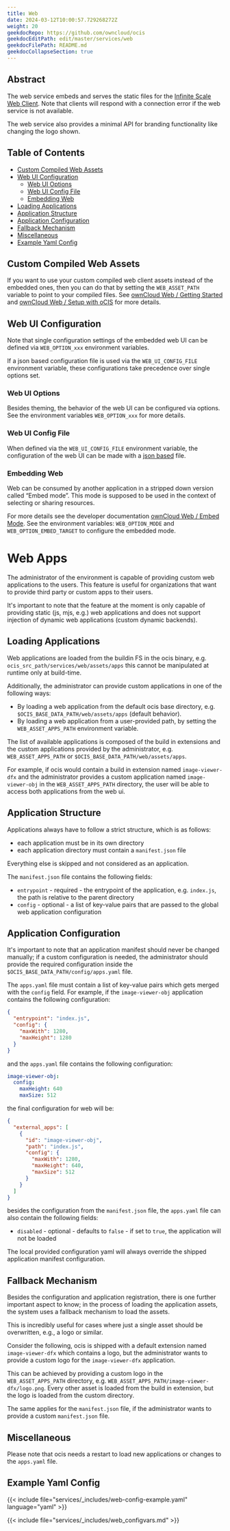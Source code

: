 ```yaml
---
title: Web
date: 2024-03-12T10:00:57.729268272Z
weight: 20
geekdocRepo: https://github.com/owncloud/ocis
geekdocEditPath: edit/master/services/web
geekdocFilePath: README.md
geekdocCollapseSection: true
---
```


<!-- Do not edit this file, it is autogenerated. Edit the service README.md instead -->

## Abstract


The web service embeds and serves the static files for the [Infinite Scale Web Client](https://github.com/owncloud/web).
Note that clients will respond with a connection error if the web service is not available.

The web service also provides a minimal API for branding functionality like changing the logo shown.


## Table of Contents

* [Custom Compiled Web Assets](#custom-compiled-web-assets)
* [Web UI Configuration](#web-ui-configuration)
  * [Web UI Options](#web-ui-options)
  * [Web UI Config File](#web-ui-config-file)
  * [Embedding Web](#embedding-web)
* [Loading Applications](#loading-applications)
* [Application Structure](#application-structure)
* [Application Configuration](#application-configuration)
* [Fallback Mechanism](#fallback-mechanism)
* [Miscellaneous](#miscellaneous)
* [Example Yaml Config](#example-yaml-config)

## Custom Compiled Web Assets

If you want to use your custom compiled web client assets instead of the embedded ones,
then you can do that by setting the `WEB_ASSET_PATH` variable to point to your compiled files.
See [ownCloud Web / Getting Started](https://owncloud.dev/clients/web/getting-started/) and [ownCloud Web / Setup with oCIS](https://owncloud.dev/clients/web/backend-ocis/) for more details.

## Web UI Configuration

Note that single configuration settings of the embedded web UI can be defined via `WEB_OPTION_xxx` environment variables.

If a json based configuration file is used via the `WEB_UI_CONFIG_FILE` environment variable, these configurations take
precedence over single options set.

### Web UI Options

Besides theming, the behavior of the web UI can be configured via options. See the environment variables `WEB_OPTION_xxx`
for more details.

### Web UI Config File

When defined via the `WEB_UI_CONFIG_FILE` environment variable, the configuration of the web UI can be made
with a [json based](https://github.com/owncloud/web/tree/master/config) file.

### Embedding Web

Web can be consumed by another application in a stripped down version called “Embed mode”.
This mode is supposed to be used in the context of selecting or sharing resources.

For more details see the developer documentation [ownCloud Web / Embed Mode](https://owncloud.dev/clients/web/embed-mode/).
See the environment variables: `WEB_OPTION_MODE` and `WEB_OPTION_EMBED_TARGET` to configure the embedded mode.

# Web Apps

The administrator of the environment is capable of providing custom web applications to the users.
This feature is useful for organizations that want to provide third party or custom apps to their users.

It's important to note that the feature at the moment is only capable of providing static (js, mjs, e.g.) web applications
and does not support injection of dynamic web applications (custom dynamic backends).

## Loading Applications

Web applications are loaded from the buildin FS in the ocis binary, e.g. `ocis_src_path/services/web/assets/apps`
this cannot be manipulated at runtime only at build-time.

Additionally, the administrator can provide custom applications in one of the following ways:

* By loading a web application from the default ocis base directory, e.g. `$OCIS_BASE_DATA_PATH/web/assets/apps` (default behavior).
* By loading a web application from a user-provided path, by setting the `WEB_ASSET_APPS_PATH` environment variable.

The list of available applications is composed of the build in extensions and the custom applications
provided by the administrator, e.g. `WEB_ASSET_APPS_PATH` or `$OCIS_BASE_DATA_PATH/web/assets/apps`.

For example, if ocis would contain a build in extension named `image-viewer-dfx` and the administrator provides a custom
application named `image-viewer-obj` in the `WEB_ASSET_APPS_PATH` directory, the user will be able to access both
applications from the web ui.

## Application Structure

Applications always have to follow a strict structure, which is as follows:

* each application must be in its own directory
* each application directory must contain a `manifest.json` file

Everything else is skipped and not considered as an application.

The `manifest.json` file contains the following fields:

* `entrypoint` - required - the entrypoint of the application, e.g. `index.js`, the path is relative to the parent directory
* `config` - optional - a list of key-value pairs that are passed to the global web application configuration

## Application Configuration

It's important to note that an application manifest should never be changed manually;
if a custom configuration is needed, the administrator should provide the required configuration inside the
`$OCIS_BASE_DATA_PATH/config/apps.yaml` file.

The `apps.yaml` file must contain a list of key-value pairs which gets merged with the `config` field.
For example, if the `image-viewer-obj` application contains the following configuration:

```json
{
  "entrypoint": "index.js",
  "config": {
    "maxWith": 1280,
    "maxHeight": 1280
  }
}
```

and the `apps.yaml` file contains the following configuration:

```yaml
image-viewer-obj:
  config:
    maxHeight: 640
    maxSize: 512
```

the final configuration for web will be:

```json
{
  "external_apps": [
    {
      "id": "image-viewer-obj",
      "path": "index.js",
      "config": {
        "maxWith": 1280,
        "maxHeight": 640,
        "maxSize": 512
      }
    }
  ]
}
```

besides the configuration from the `manifest.json` file, the `apps.yaml` file can also contain the following fields:

* `disabled` - optional - defaults to `false` - if set to `true`, the application will not be loaded

The local provided configuration yaml will always override the shipped application manifest configuration.

## Fallback Mechanism

Besides the configuration and application registration, there is one further important aspect to know;
in the process of loading the application assets, the system uses a fallback mechanism to load the assets.

This is incredibly useful for cases where just a single asset should be overwritten, e.g., a logo or similar.

Consider the following, ocis is shipped with a default extension named `image-viewer-dfx` which contains a logo,
but the administrator wants to provide a custom logo for the `image-viewer-dfx` application.

This can be achieved by providing a custom logo in the `WEB_ASSET_APPS_PATH` directory,
e.g. `WEB_ASSET_APPS_PATH/image-viewer-dfx/logo.png`.
Every other asset is loaded from the build in extension, but the logo is loaded from the custom directory.

The same applies for the `manifest.json` file, if the administrator wants to provide a custom `manifest.json` file.

## Miscellaneous

Please note that ocis needs a restart to load new applications or changes to the `apps.yaml` file.
## Example Yaml Config
{{< include file="services/_includes/web-config-example.yaml"  language="yaml" >}}

{{< include file="services/_includes/web_configvars.md" >}}

